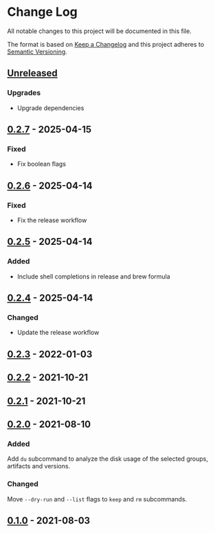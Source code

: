 # Change Log
All notable changes to this project will be documented in this file.

The format is based on [Keep a Changelog](http://keepachangelog.com/)
and this project adheres to [Semantic Versioning](http://semver.org/).

## [Unreleased]

### Upgrades

- Upgrade dependencies

## [0.2.7] - 2025-04-15

### Fixed

- Fix boolean flags

## [0.2.6] - 2025-04-14

### Fixed

- Fix the release workflow

## [0.2.5] - 2025-04-14

### Added

- Include shell completions in release and brew formula

## [0.2.4] - 2025-04-14

### Changed

- Update the release workflow

## [0.2.3] - 2022-01-03

## [0.2.2] - 2021-10-21

## [0.2.1] - 2021-10-21

## [0.2.0] - 2021-08-10

### Added
Add `du` subcommand to analyze the disk usage of the selected groups, artifacts and versions.

### Changed
Move `--dry-run` and `--list` flags to `keep` and `rm` subcommands.

## [0.1.0] - 2021-08-03

[Unreleased]: https://github.com/hpehl/mcup/compare/v0.2.7...HEAD
[0.2.7]: https://github.com/hpehl/mcup/compare/v0.2.6...v0.2.7
[0.2.6]: https://github.com/hpehl/mcup/compare/v0.2.5...v0.2.6
[0.2.5]: https://github.com/hpehl/mcup/compare/v0.2.4...v0.2.5
[0.2.4]: https://github.com/hpehl/mcup/compare/v0.2.3...v0.2.4
[0.2.3]: https://github.com/hpehl/mcup/compare/v0.2.2...v0.2.3
[0.2.2]: https://github.com/hpehl/mcup/compare/v0.2.1...v0.2.2
[0.2.1]: https://github.com/hpehl/mcup/compare/v0.2.0...v0.2.1
[0.2.0]: https://github.com/hpehl/mcup/compare/v0.1.0...v0.2.0
[0.1.0]: https://github.com/hpehl/mcup/releases/tag/v0.1.0
